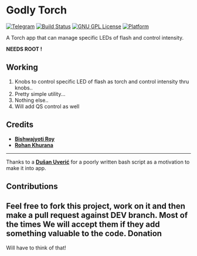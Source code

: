 # Godly Torch  
[![Telegram](https://img.shields.io/badge/telegram-join%chat-blue.svg)](https://telegram.me/dndofficial)
[![Build Status](https://www.bitrise.io/app/763ee94ca31e7d95/status.svg?token=jBe0br2dBnJd6cJkNKJYqg&branch=master)](https://github.com/BRoy98/GodlyTorch)
[![GNU GPL License](https://img.shields.io/badge/license-GNU%20GPL%20v3-orange.svg)](https://github.com/BRoy98/GodlyTorch/blob/master/LICENSE)
[![Platform](https://img.shields.io/badge/platform-android-brightgreen.svg)]()

A Torch app that can manage specific LEDs of flash and control intensity.

**NEEDS ROOT !**

Working
------------
1. Knobs to control specific LED of flash as torch and control intensity thru knobs..
2. Pretty simple utility...
3. Nothing else..
4. Will add QS control as well

Credits
----------
* [**Bishwajyoti Roy**](https://github.com/broy98/)
* [**Rohan Khurana**](https://github.com/rk2810/)

--------
Thanks to a [**Dušan Uverić**](https://github.com/uvera/) for a poorly written bash script as a motivation to make it into app.

Contributions
------------
Feel free to fork this project, work on it and then make a pull request against DEV branch. Most of the times We will accept them if they add something valuable to the code.
Donation
-----------

Will have to think of that!
